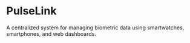 # PulseLink
A centralized system for managing biometric data using smartwatches, smartphones, and web dashboards.
